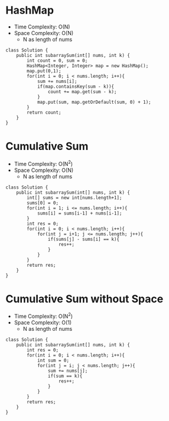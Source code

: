 # HashMap
* Time Complexity: O(N)
* Space Complexity: O(N)
	* N as length of nums
```
class Solution {
    public int subarraySum(int[] nums, int k) {
        int count = 0, sum = 0;
        HashMap<Integer, Integer> map = new HashMap();
        map.put(0,1);
        for(int i = 0; i < nums.length; i++){
            sum += nums[i];
            if(map.containsKey(sum - k)){
                count += map.get(sum - k);
            }
            map.put(sum, map.getOrDefault(sum, 0) + 1);
        }
        return count;
    }
}
```
# Cumulative Sum
* Time Complexity: O(N<sup>2</sup>)
* Space Complexity: O(N)
	* N as length of nums
```
class Solution {
    public int subarraySum(int[] nums, int k) {
        int[] sums = new int[nums.length+1];
        sums[0] = 0;
        for(int i = 1; i <= nums.length; i++){
            sums[i] = sums[i-1] + nums[i-1];
        }
        int res = 0;
        for(int i = 0; i < nums.length; i++){
            for(int j = i+1; j <= nums.length; j++){
                if(sums[j] - sums[i] == k){
                    res++;
                }
            }
        }
        return res;
    }
}
```
# Cumulative Sum without Space
* Time Complexity: O(N<sup>2</sup>)
* Space Complexity: O(1)
	* N as length of nums
```
class Solution {
    public int subarraySum(int[] nums, int k) {
        int res = 0;
        for(int i = 0; i < nums.length; i++){
            int sum = 0;
            for(int j = i; j < nums.length; j++){
                sum += nums[j];
                if(sum == k){
                    res++;
                }
            }
        }
        return res;
    }
}
```